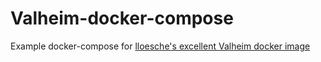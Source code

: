 # Valheim-docker-compose

Example docker-compose for [lloesche's excellent Valheim docker image](https://github.com/lloesche/valheim-server-docker)
